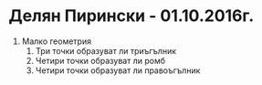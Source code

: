 # Делян Пирински - 01.10.2016г.
1. Малко геометрия
	1. Три точки образуват ли триъгълник 
	2. Четири точки образуват ли ромб
	3. Четири точки образуват ли правоъгълник
